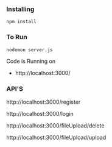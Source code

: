 ### Installing

```
npm install
```

### To Run

```
nodemon server.js
```

Code is Running on

- http://localhost:3000/

### API'S

http://localhost:3000/register

http://localhost:3000/login

http://localhost:3000/fileUpload/delete

http://localhost:3000/fileUpload/upload
